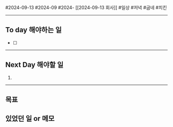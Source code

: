 #2024-09-13 #2024-09 #2024- [[2024-09-13 회사]]
#일상 #저녁 #굽네 #치킨

---
## To day 해야하는 일
- [ ] 

---
## Next Day 해야할 일
1. 

---

## 목표 


## 있었던 일  or 메모

